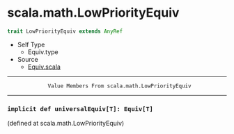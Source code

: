 
#                         scala.math.LowPriorityEquiv                         #

```scala
trait LowPriorityEquiv extends AnyRef
```

* Self Type
  * Equiv.type
* Source
  * [Equiv.scala](https://github.com/scala/scala/tree/6d09a1ba5f/src/library/scala/math/Equiv.scala#L1)


--------------------------------------------------------------------------------
                 Value Members From scala.math.LowPriorityEquiv
--------------------------------------------------------------------------------


### `implicit def universalEquiv[T]: Equiv[T]`                               ###
(defined at scala.math.LowPriorityEquiv)
